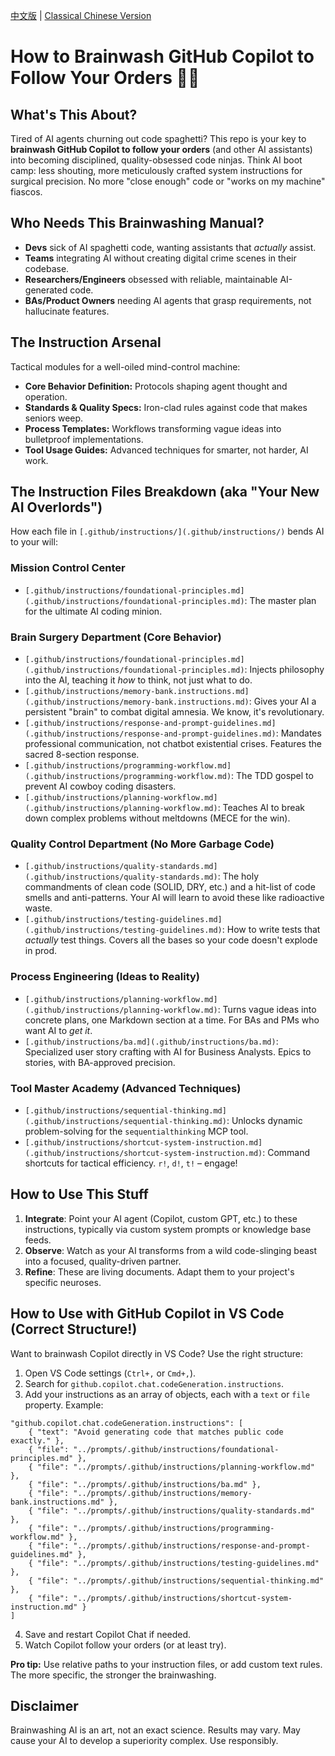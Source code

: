 [中文版](README.md) | [Classical Chinese Version](README.guwen.md)

# How to Brainwash GitHub Copilot to Follow Your Orders 🧠🤖

## What's This About?

Tired of AI agents churning out code spaghetti? This repo is your key to **brainwash GitHub Copilot to follow your orders** (and other AI assistants) into becoming disciplined, quality-obsessed code ninjas. Think AI boot camp: less shouting, more meticulously crafted system instructions for surgical precision. No more "close enough" code or "works on my machine" fiascos.

## Who Needs This Brainwashing Manual?

- **Devs** sick of AI spaghetti code, wanting assistants that _actually_ assist.
- **Teams** integrating AI without creating digital crime scenes in their codebase.
- **Researchers/Engineers** obsessed with reliable, maintainable AI-generated code.
- **BAs/Product Owners** needing AI agents that grasp requirements, not hallucinate features.

## The Instruction Arsenal

Tactical modules for a well-oiled mind-control machine:

- **Core Behavior Definition:** Protocols shaping agent thought and operation.
- **Standards & Quality Specs:** Iron-clad rules against code that makes seniors weep.
- **Process Templates:** Workflows transforming vague ideas into bulletproof implementations.
- **Tool Usage Guides:** Advanced techniques for smarter, not harder, AI work.

## The Instruction Files Breakdown (aka "Your New AI Overlords")

How each file in `[.github/instructions/](.github/instructions/)` bends AI to your will:

### Mission Control Center

- `[.github/instructions/foundational-principles.md](.github/instructions/foundational-principles.md)`: The master plan for the ultimate AI coding minion.

### Brain Surgery Department (Core Behavior)

- `[.github/instructions/foundational-principles.md](.github/instructions/foundational-principles.md)`: Injects philosophy into the AI, teaching it _how_ to think, not just what to do.
- `[.github/instructions/memory-bank.instructions.md](.github/instructions/memory-bank.instructions.md)`: Gives your AI a persistent "brain" to combat digital amnesia. We know, it's revolutionary.
- `[.github/instructions/response-and-prompt-guidelines.md](.github/instructions/response-and-prompt-guidelines.md)`: Mandates professional communication, not chatbot existential crises. Features the sacred 8-section response.
- `[.github/instructions/programming-workflow.md](.github/instructions/programming-workflow.md)`: The TDD gospel to prevent AI cowboy coding disasters.
- `[.github/instructions/planning-workflow.md](.github/instructions/planning-workflow.md)`: Teaches AI to break down complex problems without meltdowns (MECE for the win).

### Quality Control Department (No More Garbage Code)

- `[.github/instructions/quality-standards.md](.github/instructions/quality-standards.md)`: The holy commandments of clean code (SOLID, DRY, etc.) and a hit-list of code smells and anti-patterns. Your AI will learn to avoid these like radioactive waste.
- `[.github/instructions/testing-guidelines.md](.github/instructions/testing-guidelines.md)`: How to write tests that _actually_ test things. Covers all the bases so your code doesn't explode in prod.

### Process Engineering (Ideas to Reality)

- `[.github/instructions/planning-workflow.md](.github/instructions/planning-workflow.md)`: Turns vague ideas into concrete plans, one Markdown section at a time. For BAs and PMs who want AI to _get it_.
- `[.github/instructions/ba.md](.github/instructions/ba.md)`: Specialized user story crafting with AI for Business Analysts. Epics to stories, with BA-approved precision.

### Tool Master Academy (Advanced Techniques)

- `[.github/instructions/sequential-thinking.md](.github/instructions/sequential-thinking.md)`: Unlocks dynamic problem-solving for the `sequentialthinking` MCP tool.
- `[.github/instructions/shortcut-system-instruction.md](.github/instructions/shortcut-system-instruction.md)`: Command shortcuts for tactical efficiency. `r!`, `d!`, `t!` – engage!

## How to Use This Stuff

1.  **Integrate**: Point your AI agent (Copilot, custom GPT, etc.) to these instructions, typically via custom system prompts or knowledge base feeds.
2.  **Observe**: Watch as your AI transforms from a wild code-slinging beast into a focused, quality-driven partner.
3.  **Refine**: These are living documents. Adapt them to your project's specific neuroses.

## How to Use with GitHub Copilot in VS Code (Correct Structure!)

Want to brainwash Copilot directly in VS Code? Use the right structure:

1. Open VS Code settings (`Ctrl+,` or `Cmd+,`).
2. Search for `github.copilot.chat.codeGeneration.instructions`.
3. Add your instructions as an array of objects, each with a `text` or `file` property. Example:

```jsonc
"github.copilot.chat.codeGeneration.instructions": [
    { "text": "Avoid generating code that matches public code exactly." },
    { "file": "../prompts/.github/instructions/foundational-principles.md" },
    { "file": "../prompts/.github/instructions/planning-workflow.md" },
    { "file": "../prompts/.github/instructions/ba.md" },
    { "file": "../prompts/.github/instructions/memory-bank.instructions.md" },
    { "file": "../prompts/.github/instructions/quality-standards.md" },
    { "file": "../prompts/.github/instructions/programming-workflow.md" },
    { "file": "../prompts/.github/instructions/response-and-prompt-guidelines.md" },
    { "file": "../prompts/.github/instructions/testing-guidelines.md" },
    { "file": "../prompts/.github/instructions/sequential-thinking.md" },
    { "file": "../prompts/.github/instructions/shortcut-system-instruction.md" }
]
```

4. Save and restart Copilot Chat if needed.
5. Watch Copilot follow your orders (or at least try).

**Pro tip:** Use relative paths to your instruction files, or add custom text rules. The more specific, the stronger the brainwashing.

## Disclaimer

Brainwashing AI is an art, not an exact science. Results may vary. May cause your AI to develop a superiority complex. Use responsibly.
